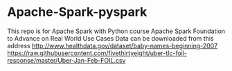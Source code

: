 # Apache-Spark-pyspark
This repo is  for Apache Spark with Python course
Apache Spark Foundation to Advance on Real World Use Cases
Data can be downloaded from this address
http://www.healthdata.gov/dataset/baby-names-beginning-2007
https://raw.githubusercontent.com/fivethirtyeight/uber-tlc-foil-response/master/Uber-Jan-Feb-FOIL.csv
